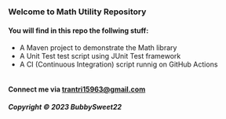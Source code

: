 ### Welcome to Math Utility Repository
#### You will find in this repo the follwing stuff:

* A Maven project to demonstrate the Math library
* A Unit Test test script using JUnit Test framework
* A CI (Continuous Integration) script runnig on GitHub Actions

![]()

#### Connect me via trantri15963@gmail.com
##### Copyright &#169; 2023 BubbySweet22